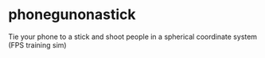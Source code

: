 # phonegunonastick
Tie your phone to a stick and shoot people in a spherical coordinate system (FPS training sim)

